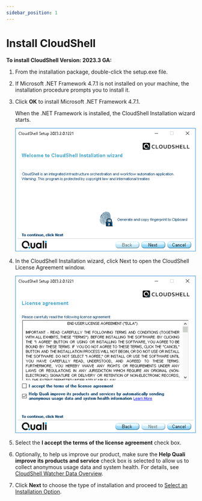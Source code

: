 ```yaml
---
sidebar_position: 1
---
```


# Install CloudShell

**To install CloudShell Version: 2023.3 GA:**

1. From the installation package, double-click the setup.exe file.
2. If Microsoft .NET Framework 4.7.1 is not installed on your machine, the installation procedure prompts you to install it.
    
3. Click **OK** to install Microsoft .NET Framework 4.7.1.
    
    When the .NET Framework is installed, the CloudShell Installation wizard starts.
    
    ![](/Images/IG2/Upgrading-the-production-environment_1.png)
    
4. In the CloudShell Installation wizard, click Next to open the CloudShell License Agreement window.
    
    ![](/Images/IG2/licenseagreement.png)
    
5. Select the **I accept the terms of the license agreement** check box.
6. Optionally, to help us improve our product, make sure the **Help Quali improve its products and service** check box is selected to allow us to collect anonymous usage data and system health. For details, see [CloudShell Watcher Data Overview](https://help.quali.com/Online%20Help/2023.3/Portal/Content/CSP/LAB-MNG/Watcher.htm).
7. Click **Next** to choose the type of installation and proceed to [Select an Installation Option](https://help.quali.com/Online%20Help/2023.3/Portal/Content/IG/Complete%20Installation/slct-instl-opt.htm).